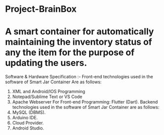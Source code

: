 # Project-BrainBox

# A smart container for automatically maintaining the inventory status of any the item for the purpose of updating the users.

Software & Hardware Specification :- 
Front-end technologies used in the software of Smart Jar Container
Are as follows:
1. XML and Android/IOS Programming
2. Notepad/Sublime Text or VS Code
3. Apache Webserver
For Front-end Programming: Flutter (Dart).
Backend technologies used in the software of Smart Jar Container are as follows:
1. MySQL (DBMS).
2. Arduino IDE.
3. Cloud Provider.
4. Android Studio.

